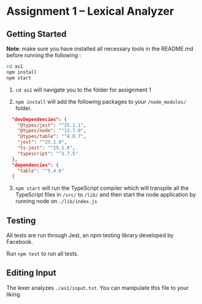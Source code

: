 # Assignment 1 – Lexical Analyzer

## Getting Started

**Note**: make sure you have installed all necessary tools in the README.md before running the following :

```bash
cd as1
npm install
npm start
```

1. `cd as1` will navigate you to the folder for assignment 1

2. `npm install` will add the following packages to your `/node_modules/` folder.

```json
  "devDependencies": {
    "@types/jest": "^25.1.1",
    "@types/node": "^13.7.0",
    "@types/table": "^4.0.7",
    "jest": "^25.1.0",
    "ts-jest": "^25.1.0",
    "typescript": "^3.7.5"
  },
  "dependencies": {
    "table": "^5.4.6"
  }
```

3. `npm start` will run the TypeScript compiler which will transpile all the TypeScript files in `/src/` to `/lib/` and then start the node application by running node on `./lib/index.js`

## Testing

All tests are run through Jest, an npm testing library developed by Facebook.

Run `npm test` to run all tests.

## Editing Input

The lexer analyzes `./as1/input.txt`. You can manipulate this file to your liking.
